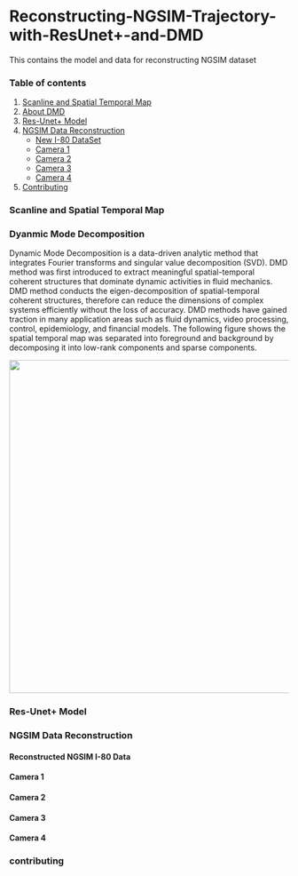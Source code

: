 # Reconstructing-NGSIM-Trajectory-with-ResUnet+-and-DMD
This contains the model and data for reconstructing NGSIM dataset

### Table of contents
1. [Scanline and Spatial Temporal Map](#Scanline-and-Spatial-Temporal-Map)
2. [About DMD](#about-Dyanmic-Mode-Decomposition)
3. [Res-Unet+ Model](#Res-Unet+-Model)
4. [NGSIM Data Reconstruction](#NGSIM-Data-Reconstruction)
    * [New I-80 DataSet](#Reconstructed-NGSIM-I-80-Data)
    * [Camera 1](#Camera-1)
    * [Camera 2](#Camera-2)
    * [Camera 3](#Camera-3)
    * [Camera 4](#Camera-4)
5. [Contributing](#contributing) 


### Scanline and Spatial Temporal Map

### Dyanmic Mode Decomposition

Dynamic Mode Decomposition is a data-driven analytic method that integrates Fourier transforms and singular value decomposition (SVD). DMD method was first introduced to extract meaningful spatial-temporal coherent structures that dominate dynamic activities in fluid mechanics. DMD method conducts the eigen-decomposition of spatial-temporal coherent structures, therefore can reduce the dimensions of complex systems efficiently without the loss of accuracy. DMD methods have gained traction in many application areas such as fluid dynamics, video processing, control, epidemiology, and financial models. 
The following figure shows the spatial temporal map was separated into foreground and background by decomposing it into low-rank components and sparse components.

<img src="https://github.com/TeRyZh/Reconstructing-NGSIM-Trajectory-with-ResUnet--and-DMD/blob/main/figs/Mode%20Spectra.png" width="800" height="600">

### Res-Unet+ Model

### NGSIM Data Reconstruction

#### Reconstructed NGSIM I-80 Data

#### Camera 1

#### Camera 2

#### Camera 3

#### Camera 4

### contributing
